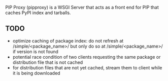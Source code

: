 PIP Proxy (pipproxy) is a WSGI Server that acts as a front end for PIP that caches PyPI index and tarballs.


TODO
----
* optimize caching of package index: do not refresh at /simple/<package_name>/ but only do so at /simple/<package_name>/<version> if version is not found
* potential race condition of two clients requesting the same package or distribution file that is not cached
* for distribution files that are not yet cached, stream them to client while it is being downloaded
